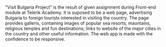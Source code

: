 "Visit Bulgaria Project" is the result of given assignment during Front-end module at Telerik Academy.
It is suposed to be a web page, advertising Bulgaria to foreign tourists interested in visiting the country. 
The page provides galleris, containing images of popular sea resorts, mauntains, religious temples and fun destinations; links to website of the major cities in the country and other useful information.
The web app is made with the confidence to be responsive.

